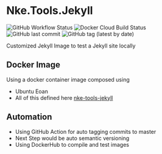 # Nke.Tools.Jekyll 
![GitHub Workflow Status](https://img.shields.io/github/workflow/status/bluekrow-dockerhub/nke.tools.jekyll/CI?label=actions%20build&logo=github&logoColor=gainsboro)
![Docker Cloud Build Status](https://img.shields.io/docker/cloud/build/bluekrow/nke-tools-jekyll?label=autobuild&logo=docker&logoColor=gainsboro)
![GitHub last commit](https://img.shields.io/github/last-commit/bluekrow-dockerhub/nke.tools.jekyll?logo=github&logoColor=gainsboro)
![GitHub tag (latest by date)](https://img.shields.io/github/v/tag/bluekrow-dockerhub/nke.tools.jekyll?label=tag%20version&logo=github&logoColor=gainsboro)

Customized Jekyll Image to test a Jekyll site locally

## Docker Image
Using a docker container image composed using
- Ubuntu Eoan 
- All of this defined here [nke-tools-jekyll](https://hub.docker.com/repository/docker/bluekrow/nke-tools-jekyll)

## Automation
- Using GitHub Action for auto tagging commits to master
 - Next Step would be auto semantic versioning
- Using DockerHub to compile and test images
